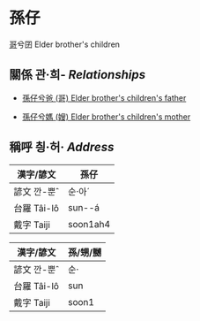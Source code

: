 # 孫仔
[哥](member1.md)兮囝
Elder brother's children

## 關係 관·희- _Relationships_

- [孫仔兮爸 (哥) Elder brother's children's father](member4.md)

- [孫仔兮媽 (嫂) Elder brother's children's mother](member21.md)



## 稱呼 칑·허· _Address_

漢字/諺文 | 孫仔
--- | ---
諺文 깐-뿐ˆ | 순·아ˊ
台羅 Tâi-lô | sun--á
戴字 Taiji | soon1ah4


漢字/諺文 | 孫/甥/嬲
--- | ---
諺文 깐-뿐ˆ | 순·
台羅 Tâi-lô | sun
戴字 Taiji | soon1


